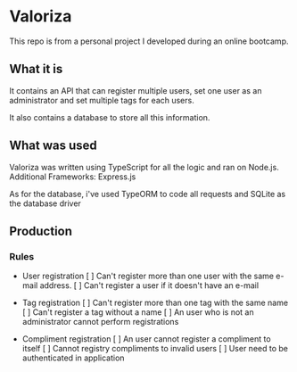 # Valoriza
This repo is from a personal project I developed during an online bootcamp.

## What it is

It contains an API that can register multiple users, set one user as an administrator and set multiple tags for each users.

It also contains a database to store all this information.

## What was used
Valoriza was written using TypeScript for all the logic and ran on Node.js. Additional Frameworks: Express.js

As for the database, i've used TypeORM to code all requests and SQLite as the database driver

## Production

### Rules
- User registration
    [ ] Can't register more than one user with the same e-mail address.
    [ ] Can't register a user if it doesn't have an e-mail

- Tag registration
    [ ] Can't register more than one tag with the same name
    [ ] Can't register a tag without a name
    [ ] An user who is not an administrator cannot perform registrations

- Compliment registration
    [ ] An user cannot register a compliment to itself
    [ ] Cannot registry compliments to invalid users
    [ ] User need to be authenticated in application
